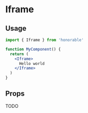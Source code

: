 # Iframe

## Usage

```jsx
import { Iframe } from 'honorable'

function MyComponent() {
  return (
    <Iframe>
      Hello world
    </Iframe>
  )
}
```

## Props

TODO

